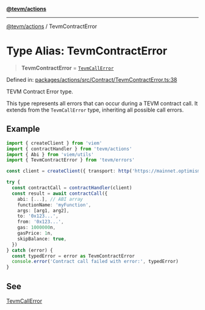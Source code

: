 [**@tevm/actions**](../README.md)

***

[@tevm/actions](../globals.md) / TevmContractError

# Type Alias: TevmContractError

> **TevmContractError** = [`TevmCallError`](TevmCallError.md)

Defined in: [packages/actions/src/Contract/TevmContractError.ts:38](https://github.com/evmts/tevm-monorepo/blob/main/packages/actions/src/Contract/TevmContractError.ts#L38)

TEVM Contract Error type.

This type represents all errors that can occur during a TEVM contract call.
It extends from the `TevmCallError` type, inheriting all possible call errors.

## Example

```typescript
import { createClient } from 'viem'
import { contractHandler } from 'tevm/actions'
import { Abi } from 'viem/utils'
import { TevmContractError } from 'tevm/errors'

const client = createClient({ transport: http('https://mainnet.optimism.io')({}) })

try {
  const contractCall = contractHandler(client)
  const result = await contractCall({
    abi: [...], // ABI array
    functionName: 'myFunction',
    args: [arg1, arg2],
    to: '0x123...',
    from: '0x123...',
    gas: 1000000n,
    gasPrice: 1n,
    skipBalance: true,
  })
} catch (error) {
  const typedError = error as TevmContractError
  console.error('Contract call failed with error:', typedError)
}
```

## See

[TevmCallError](TevmCallError.md)
